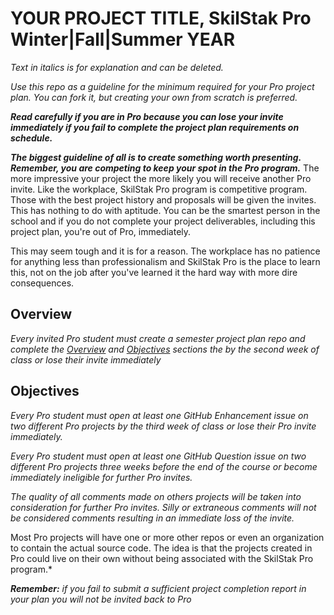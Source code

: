 # YOUR PROJECT TITLE, SkilStak Pro Winter|Fall|Summer YEAR

*Text in italics is for explanation and can be deleted.*

*Use this repo as a guideline for the minimum required for your Pro
project plan. You can fork it, but creating your own from scratch is
preferred.*

***Read carefully if you are in Pro because you can lose your invite
immediately if you fail to complete the project plan requirements on
schedule.***

***The biggest guideline of all is to create something worth
presenting. Remember, you are competing to keep your spot in the
Pro program.*** The more impressive your project the more likely
you will receive another Pro invite. Like the workplace,  SkilStak
Pro program is competitive program. Those with the best project
history and proposals will be given the invites. This has nothing
to do with aptitude. You can be the smartest person in the school
and if you do not complete your project deliverables, including
this project plan, you're out of Pro, immediately.

This may seem tough and it is for a reason. The workplace has no
patience for anything less than professionalism and SkilStak Pro is
the place to learn this, not on the job after you've learned it the
hard way with more dire consequences.

## Overview

*Every invited Pro student must create a semester project plan repo
and complete the [Overview](#overview) and [Objectives](#objectives)
sections the by the second week of class or lose their invite
immediately* 



## Objectives



*Every Pro student must open at least one GitHub Enhancement issue on
two different Pro projects by the third week of class or lose their
Pro invite immediately.*

*Every Pro student must open at least one GitHub Question issue on two
different Pro projects three weeks before the end of the course or
become immediately ineligible for further Pro invites.*

*The quality of all comments made on others projects will be taken
into consideration for further Pro invites. Silly or extraneous
comments will not be considered comments resulting in an immediate
loss of the invite.*



Most Pro projects will have one or more other repos
or even an organization to contain the actual source code. The idea
is that the projects created in Pro could live on their own without
being associated with the SkilStak Pro program.*

***Remember:*** *if you fail to submit a sufficient project completion
report in your plan you will not be invited back to Pro*


